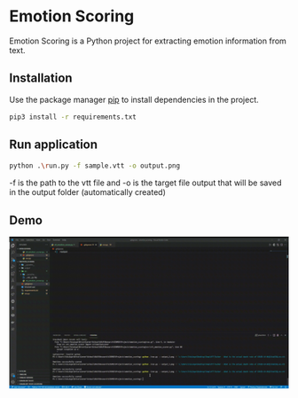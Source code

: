 # Emotion Scoring

Emotion Scoring is a Python project for extracting emotion information from text. 

## Installation

Use the package manager [pip](https://pip.pypa.io/en/stable/) to install dependencies in the project.

```bash
pip3 install -r requirements.txt
```

## Run application

```bash
python .\run.py -f sample.vtt -o output.png
```

-f is the path to the vtt file and -o is the target file output that will be saved in the output folder (automatically created)

## Demo
![demo](screen-capture.gif)
